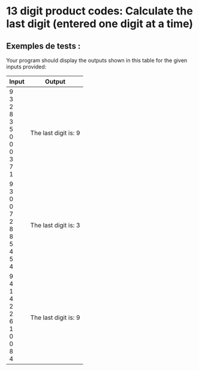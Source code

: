 # 13 digit product codes: Calculate the last digit (entered one digit at a time)

## Exemples de tests :

Your program should display the outputs shown in this table for the given inputs provided:

| Input                                                                                                                      | Output               |
| -------------------------------------------------------------------------------------------------------------------------- | -------------------- |
| 9<br>3<br>2<br>8<br>3<br>5<br>0<br>0<br>0<br>3<br>7<br>1 | The last digit is: 9 |
| 9<br>3<br>0<br>0<br>7<br>2<br>8<br>8<br>5<br>4<br>5<br>4 | The last digit is: 3 |
| 9<br>4<br>1<br>4<br>2<br>2<br>6<br>1<br>0<br>0<br>8<br>4 | The last digit is: 9 |
